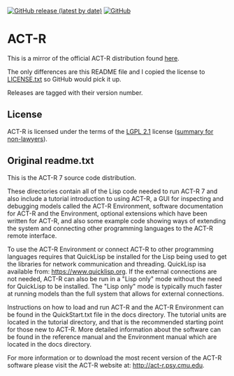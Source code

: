[![GitHub release (latest by date)](https://img.shields.io/github/v/release/asmaloney/ACT-R)](https://github.com/asmaloney/ACT-R/releases/latest) [![GitHub](https://img.shields.io/github/license/asmaloney/ACT-R)](docs/LGPL.txt)

# ACT-R

This is a mirror of the official ACT-R distribution found [here](https://act-r.psy.cmu.edu/software/).

The only differences are this README file and I copied the license to [LICENSE.txt](LICENSE.txt) so GitHub would pick it up.

Releases are tagged with their version number.

## License

ACT-R is licensed under the terms of the [LGPL 2.1](docs/LGPL.txt) license ([summary for non-lawyers](https://tldrlegal.com/license/gnu-lesser-general-public-license-v2.1-%28lgpl-2.1%29)).

## Original readme.txt

This is the ACT-R 7 source code distribution.

These directories contain all of the Lisp code needed to run ACT-R 7 and
also include a tutorial introduction to using ACT-R, a GUI for inspecting
and debugging models called the ACT-R Environment, software documentation
for ACT-R and the Environment, optional extensions which have been written
for ACT-R, and also some example code showing ways of extending the system
and connecting other programming languages to the ACT-R remote interface.

To use the ACT-R Environment or connect ACT-R to other programming languages
requires that QuickLisp be installed for the Lisp being used to get the
libraries for network communication and threading. QuickLisp isa available
from: <https://www.quicklisp.org>. If the external connections are not
needed, ACT-R can also be run in a "Lisp only" mode without the need for
QuickLisp to be installed. The "Lisp only" mode is typically much faster
at running models than the full system that allows for external connections.

Instructions on how to load and run ACT-R and the ACT-R Environment can be
found in the QuickStart.txt file in the docs directory. The tutorial units
are located in the tutorial directory, and that is the recommended starting
point for those new to ACT-R. More detailed information about the software
can be found in the reference manual and the Environment manual which are
located in the docs directory.

For more information or to download the most recent version of the ACT-R
software please visit the ACT-R website at: <http://act-r.psy.cmu.edu>.

